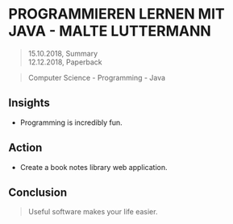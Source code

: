 # PROGRAMMIEREN LERNEN MIT JAVA - MALTE LUTTERMANN

> 15.10.2018, Summary  
> 12.12.2018, Paperback

> Computer Science - Programming - Java

## Insights
- Programming is incredibly fun.

## Action
- Create a book notes library web application.

## Conclusion
> Useful software makes your life easier.